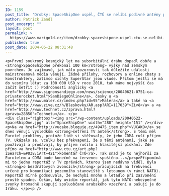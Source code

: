 ```yaml
---
ID: 1159
post_title: 'Drobky: SpaceShipOne uspěl, ČTÚ se nelíbí podivné antény pro TV. A&nbsp;zazvoníte a&nbsp;spadne letadlo&#8230; :)'
author: Patrick Zandl
post_excerpt: ""
layout: post
permalink: >
  https://www.marigold.cz/item/drobky-spaceshipone-uspel-ctu-se-nelibi-podivne-anteny-pro-tv-a-zazvonite-a-spadne-letadlo
published: true
post_date: 2004-06-22 08:31:48
---
```

	<p>První soukromý kosmický let na suborbitální dráhu dopadl dobře a <strong>SpaceShipOne překonal 100 km</strong> výšky nad zemským povrchem. Je zajímavé, jak málo pozornosti tak důležité události mainstreamová média věnují. Žádné přílohy, rozhovory a online chaty s konstruktéry, zatímco xichty SuperStar jsou všude. Přitom jestli se má do vesmíru létat za 100 000 USD v roce 2010, tak máme nejvyšší čas začít šetřit :) Podrobnosti anglicky <a href="http://www.signonsandiego.com/news/science/20040621-0751-ca-privaterocket.html">SanDiegoOnline</a>, česky u <a href="http://www.maler.cz/index.php?id=95">Maléra</a> a také na <a href="http://www.zive.cz/h/Bleskovky/AR.asp?ARI=117039">Živě</a> a <a href="http://www.technet.cz/zprava.html?zprava=28850">Technetu</a>. </p>
	<div class="rightbox"><img src="/wp-content/uploads/20040622-SpaceShipOne.jpg" alt="SpaceShipOne" width="280" height="151" /></div>
	<p>Na <a href="http://vucako.bloguje.cz/49475_item.php">VÚČAKO</a> se dnes věnují výsledkům <strong>šetření TV antén</strong>. S těmi měl Eurotel problémy, protože lidé si stěžovaly, že jeho CDMA ruší příjem TV. Ukázalo se, vcelku bez překvapení, že s těmi anténami, jaké se používají a prodávají, by příjem rušilo i hlasitější pískání. Zde přímo <a href="http://www.ctu.cz/art.php?iSearch=&#038;iArt=421">komentář ČTÚ</a>. Tak snad je to nejhorší za Eurotelem a CDMA bude konečně na červenec spuštěno...</p><p>Připomíná mi to jednu reportáž v TV zprávách, kterou jsem nedávno viděl. Byla <strong>o bezdrátových zvoncích</strong> pracujících na frekvenci určené pro komunikaci pozemního stanoviště s letounem (v rámci NATO). Reportáž mírně podsouvala, že nechybí mnoho a letadlo při zazvonění prostě spadne. Čekám, kdy uvidím reportáž, jak tyto NATO-nebezpečné zvonky hromadně skupují spoluobčané arabského vzezření a pašují je do Iráku. </p><p />